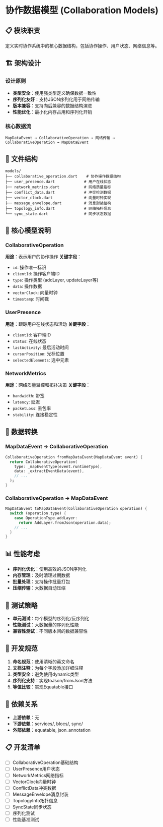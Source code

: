 # 协作数据模型 (Collaboration Models)

## 📋 模块职责

定义实时协作系统中的核心数据结构，包括协作操作、用户状态、网络信息等。

## 🏗️ 架构设计

### 设计原则
- **类型安全**：使用强类型定义确保数据一致性
- **序列化友好**：支持JSON序列化用于网络传输
- **版本兼容**：支持向后兼容的数据结构演进
- **性能优化**：最小化内存占用和序列化开销

### 核心数据流
```
MapDataEvent → CollaborativeOperation → 网络传输 → CollaborativeOperation → MapDataEvent
```

## 📁 文件结构

```
models/
├── collaborative_operation.dart    # 协作操作数据结构
├── user_presence.dart             # 用户在线状态
├── network_metrics.dart           # 网络质量指标
├── conflict_data.dart             # 冲突检测数据
├── vector_clock.dart              # 向量时钟实现
├── message_envelope.dart          # 消息封装结构
├── topology_info.dart             # 网络拓扑信息
└── sync_state.dart                # 同步状态数据
```

## 🔧 核心模型说明

### CollaborativeOperation
**用途**：表示用户的协作操作
**关键字段**：
- `id`: 操作唯一标识
- `clientId`: 操作客户端ID
- `type`: 操作类型 (addLayer, updateLayer等)
- `data`: 操作数据
- `vectorClock`: 向量时钟
- `timestamp`: 时间戳

### UserPresence
**用途**：跟踪用户在线状态和活动
**关键字段**：
- `clientId`: 客户端ID
- `status`: 在线状态
- `lastActivity`: 最后活动时间
- `cursorPosition`: 光标位置
- `selectedElements`: 选中元素

### NetworkMetrics
**用途**：网络质量监控和拓扑决策
**关键字段**：
- `bandwidth`: 带宽
- `latency`: 延迟
- `packetLoss`: 丢包率
- `stability`: 连接稳定性

## 🔄 数据转换

### MapDataEvent → CollaborativeOperation
```dart
CollaborativeOperation fromMapDataEvent(MapDataEvent event) {
  return CollaborativeOperation(
    type: _mapEventType(event.runtimeType),
    data: _extractEventData(event),
    // ...
  );
}
```

### CollaborativeOperation → MapDataEvent
```dart
MapDataEvent toMapDataEvent(CollaborativeOperation operation) {
  switch (operation.type) {
    case OperationType.addLayer:
      return AddLayer.fromJson(operation.data);
    // ...
  }
}
```

## 📊 性能考虑

- **序列化优化**：使用高效的JSON序列化
- **内存管理**：及时清理过期数据
- **批量处理**：支持操作批量打包
- **压缩传输**：大数据自动压缩

## 🧪 测试策略

- **单元测试**：每个模型的序列化/反序列化
- **性能测试**：大数据量的序列化性能
- **兼容性测试**：不同版本间的数据兼容性

## 📝 开发规范

1. **命名规范**：使用清晰的英文命名
2. **文档注释**：为每个字段添加详细注释
3. **类型安全**：避免使用dynamic类型
4. **序列化支持**：实现toJson/fromJson方法
5. **等值比较**：实现Equatable接口

## 🔗 依赖关系

- **上游依赖**：无
- **下游依赖**：services/, blocs/, sync/
- **外部依赖**：equatable, json_annotation

## 📋 开发清单

- [ ] CollaborativeOperation基础结构
- [ ] UserPresence用户状态
- [ ] NetworkMetrics网络指标
- [ ] VectorClock向量时钟
- [ ] ConflictData冲突数据
- [ ] MessageEnvelope消息封装
- [ ] TopologyInfo拓扑信息
- [ ] SyncState同步状态
- [ ] 序列化测试
- [ ] 性能基准测试